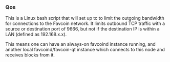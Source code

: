 ### Qos ###

This is a Linux bash script that will set up tc to limit the outgoing bandwidth for connections to the Favcoin network. It limits outbound TCP traffic with a source or destination port of 9666, but not if the destination IP is within a LAN (defined as 192.168.x.x).

This means one can have an always-on favcoind instance running, and another local favcoind/favcoin-qt instance which connects to this node and receives blocks from it.
